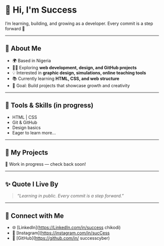 

# 👋 Hi, I'm Success  
I’m learning, building, and growing as a developer. Every commit is a step forward 🚀  

---

## 🌱 About Me  
- 🌍 Based in Nigeria  
- 🧑‍💻 Exploring **web development, design, and GitHub projects**  
- 💡 Interested in **graphic design, simulations, online teaching tools**  
- 📚 Currently learning **HTML, CSS, and web structure**  
- 🎯 Goal: Build projects that showcase growth and creativity  

---

## 🔧 Tools & Skills (in progress)  
- HTML | CSS  
- Git & GitHub  
- Design basics  
- Eager to learn more…  

---

## 📂 My Projects  
🚧 Work in progress — check back soon!  

---

## ✨ Quote I Live By  
> *“Learning in public. Every commit is a step forward.”*  

---

## 🤝 Connect with Me  
- 🌐 [LinkedIn](https://LinkedIn.com/in/success chikodi)
- 📸 [Instagram](https://instagram.com/in/sucCess  
- 🐙 [GitHub](https://github.com/in/ successcyber)



